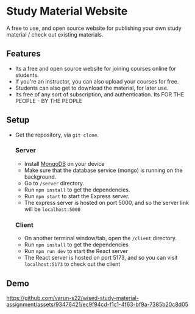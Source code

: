 # Study Material Website

A free to use, and open source website for publishing your own study material / check out existing materials.

## Features

- Its a free and open source website for joining courses online for students.
- If you're an instructor, you can also upload your courses for free.
- Students can also get to download the material, for later use.
- Its free of any sort of subscription, and authentication. Its FOR THE PEOPLE - BY THE PEOPLE

## Setup

- Get the repository, via `git clone`.

  ### Server

  - Install [MongoDB](https://www.mongodb.com/try/download/community) on your device
  - Make sure that the database service (mongo) is running on the background.
  - Go to `/server` directory.
  - Run `npm install` to get the dependencies.
  - Run `npm start` to start the Express server.
  - The express server is hosted on port 5000, and so the server link will be `localhost:5000`

  ### Client

  - On another terminal window/tab, open the `/client` directory.
  - Run `npm install` to get the dependencies
  - Run `npm run dev` to start the React server
  - The React server is hosted on port 5173, and so you can visit `localhost:5173` to check out the client

## Demo

https://github.com/varun-s22/wised-study-material-assignment/assets/93476421/ec9f94cd-f1c1-4f63-bf9a-7385b20c8d05



